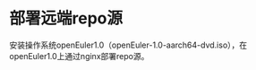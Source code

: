 # 部署远端repo源<a name="ZH-CN_TOPIC_0183245391"></a>

安装操作系统openEuler1.0（openEuler-1.0-aarch64-dvd.iso），在openEuler1.0上通过nginx部署repo源。

